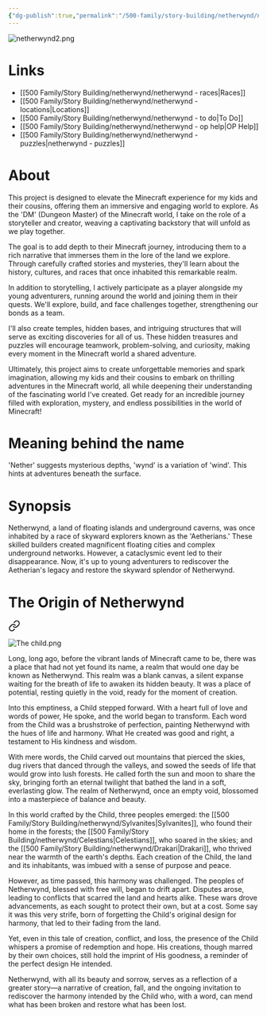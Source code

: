 ```yaml
---
{"dg-publish":true,"permalink":"/500-family/story-building/netherwynd/netherwynd/"}
---
```


![netherwynd2.png](/img/user/104%20Attachments/netherwynd2.png)
# Links
- [[500 Family/Story Building/netherwynd/netherwynd - races\|Races]]
- [[500 Family/Story Building/netherwynd/netherwynd - locations\|Locations]]
- [[500 Family/Story Building/netherwynd/netherwynd - to do\|To Do]]
- [[500 Family/Story Building/netherwynd/netherwynd - op help\|OP Help]]
- [[500 Family/Story Building/netherwynd/netherwynd - puzzles\|netherwynd - puzzles]]
# About
This project is designed to elevate the Minecraft experience for my kids and their cousins, offering them an immersive and engaging world to explore. As the 'DM' (Dungeon Master) of the Minecraft world, I take on the role of a storyteller and creator, weaving a captivating backstory that will unfold as we play together.

The goal is to add depth to their Minecraft journey, introducing them to a rich narrative that immerses them in the lore of the land we explore. Through carefully crafted stories and mysteries, they'll learn about the history, cultures, and races that once inhabited this remarkable realm.

In addition to storytelling, I actively participate as a player alongside my young adventurers, running around the world and joining them in their quests. We'll explore, build, and face challenges together, strengthening our bonds as a team.

I'll also create temples, hidden bases, and intriguing structures that will serve as exciting discoveries for all of us. These hidden treasures and puzzles will encourage teamwork, problem-solving, and curiosity, making every moment in the Minecraft world a shared adventure.

Ultimately, this project aims to create unforgettable memories and spark imagination, allowing my kids and their cousins to embark on thrilling adventures in the Minecraft world, all while deepening their understanding of the fascinating world I've created. Get ready for an incredible journey filled with exploration, mystery, and endless possibilities in the world of Minecraft!
# Meaning behind the name
'Nether' suggests mysterious depths, 'wynd' is a variation of 'wind'. This hints at adventures beneath the surface.
 
# Synopsis
Netherwynd, a land of floating islands and underground caverns, was once inhabited by a race of skyward explorers known as the 'Aetherians.' These skilled builders created magnificent floating cities and complex underground networks. However, a cataclysmic event led to their disappearance. Now, it's up to young adventurers to rediscover the Aetherian's legacy and restore the skyward splendor of Netherwynd.


# The Origin of Netherwynd

<div class="transclusion internal-embed is-loaded"><a class="markdown-embed-link" href="/500-family/story-building/netherwynd/netherwynd-the-origin-of-netherwynd/" aria-label="Open link"><svg xmlns="http://www.w3.org/2000/svg" width="24" height="24" viewBox="0 0 24 24" fill="none" stroke="currentColor" stroke-width="2" stroke-linecap="round" stroke-linejoin="round" class="svg-icon lucide-link"><path d="M10 13a5 5 0 0 0 7.54.54l3-3a5 5 0 0 0-7.07-7.07l-1.72 1.71"></path><path d="M14 11a5 5 0 0 0-7.54-.54l-3 3a5 5 0 0 0 7.07 7.07l1.71-1.71"></path></svg></a><div class="markdown-embed">





![The child.png](/img/user/104%20Attachments/The%20child.png)

Long, long ago, before the vibrant lands of Minecraft came to be, there was a place that had not yet found its name, a realm that would one day be known as Netherwynd. This realm was a blank canvas, a silent expanse waiting for the breath of life to awaken its hidden beauty. It was a place of potential, resting quietly in the void, ready for the moment of creation.

Into this emptiness, a Child stepped forward. With a heart full of love and words of power, He spoke, and the world began to transform. Each word from the Child was a brushstroke of perfection, painting Netherwynd with the hues of life and harmony. What He created was good and right, a testament to His kindness and wisdom.

With mere words, the Child carved out mountains that pierced the skies, dug rivers that danced through the valleys, and sowed the seeds of life that would grow into lush forests. He called forth the sun and moon to share the sky, bringing forth an eternal twilight that bathed the land in a soft, everlasting glow. The realm of Netherwynd, once an empty void, blossomed into a masterpiece of balance and beauty.

In this world crafted by the Child, three peoples emerged: the [[500 Family/Story Building/netherwynd/Sylvanites\|Sylvanites]], who found their home in the forests; the [[500 Family/Story Building/netherwynd/Celestians\|Celestians]], who soared in the skies; and the [[500 Family/Story Building/netherwynd/Drakari\|Drakari]], who thrived near the warmth of the earth's depths. Each creation of the Child, the land and its inhabitants, was imbued with a sense of purpose and peace.

However, as time passed, this harmony was challenged. The peoples of Netherwynd, blessed with free will, began to drift apart. Disputes arose, leading to conflicts that scarred the land and hearts alike. These wars drove advancements, as each sought to protect their own, but at a cost. Some say it was this very strife, born of forgetting the Child's original design for harmony, that led to their fading from the land.

Yet, even in this tale of creation, conflict, and loss, the presence of the Child whispers a promise of redemption and hope. His creations, though marred by their own choices, still hold the imprint of His goodness, a reminder of the perfect design He intended.

Netherwynd, with all its beauty and sorrow, serves as a reflection of a greater story—a narrative of creation, fall, and the ongoing invitation to rediscover the harmony intended by the Child who, with a word, can mend what has been broken and restore what has been lost.

</div></div>



